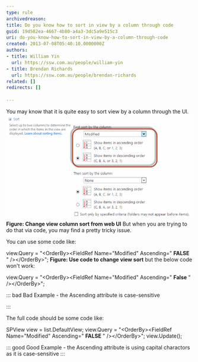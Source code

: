 ```yaml
---
type: rule
archivedreason: 
title: Do you know how to sort in view by a column through code
guid: 19d582ea-4667-4b80-a4a3-3dc5a9e515c3
uri: do-you-know-how-to-sort-in-view-by-a-column-through-code
created: 2013-07-08T05:40:10.0000000Z
authors:
- title: William Yin
  url: https://ssw.com.au/people/william-yin
- title: Brendan Richards
  url: https://ssw.com.au/people/brendan-richards
related: []
redirects: []

---
```


You may know that it is quite easy to sort view by a column through the UI.![SortInView.png](SortInView.png) **Figure: Change view column sort from web UI** 
But when you are trying to do that via code, you may find a pretty tricky issue.

<!--endintro-->
 You can use some code like:

view.Query = "&lt;OrderBy&gt;&lt;FieldRef Name=\"Modified\" Ascending=\" **FALSE** \" /&gt;&lt;/OrderBy&gt;";
 **Figure: Use code to change view sort** 
but the below code won't work:



view.Query = "&lt;OrderBy&gt;&lt;FieldRef Name=\"Modified\" Ascending=\" **False** \" /&gt;&lt;/OrderBy&gt;";


::: bad
Bad Example - the Ascending attribute is case-sensitive

:::


The full code should be some code like:


SPView view = list.DefaultView;
view.Query = "&lt;OrderBy&gt;&lt;FieldRef Name=\"Modified\" Ascending=\" **FALSE** \" /&gt;&lt;/OrderBy&gt;";
view.Update();


::: good
Good Example - the Ascending attribute is using capital charactors as it is case-sensitive
:::
